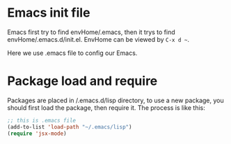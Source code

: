 # Emacs init file

Emacs first try to find envHome/.emacs, then it trys to find envHome/.emacs.d/init.el.
EnvHome can be viewed by `C-x d ~`.

Here we use .emacs file to config our Emacs.

# Package load and require

Packages are placed in /.emacs.d/lisp directory, to use a new package, you should first load the package, then require it.
The process is like this:

```lisp
;; this is .emacs file
(add-to-list 'load-path "~/.emacs/lisp")
(require 'jsx-mode)
```
